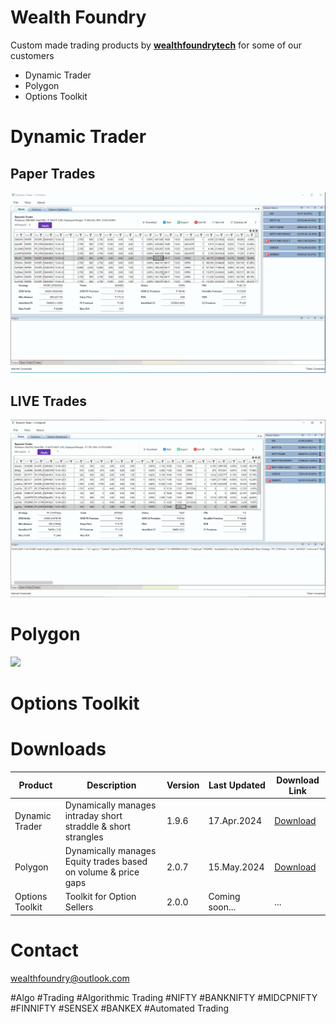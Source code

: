 # Wealth Foundry
Custom made trading products by **[wealthfoundrytech](https://github.com/wealthfoundrytech)**  for some of our customers
- Dynamic Trader
- Polygon
- Options Toolkit

<h1>Dynamic Trader</h1>
<h2>Paper Trades</h2>
<img src="https://github.com/wealthfoundrytech/products/blob/main/DynamicTraderDemo.gif"/>

<h2>LIVE Trades</h2>
<img src="https://github.com/wealthfoundrytech/products/blob/main/DynamicTraderLiveDemo.gif"/>

<h1>Polygon</h1>
<img src="https://github.com/wealthfoundrytech/products/blob/main/PolygonDemo.gif"/>

<h1>Options Toolkit</h1>


<h1>Downloads</h1>


| Product | Description |Version|Last Updated|Download Link
| --- | --- |---|---|---|
| Dynamic Trader | Dynamically manages intraday short straddle & short strangles  | 1.9.6 |17.Apr.2024|<a href="https://1drv.ms/f/c/ed1ce6fcf334ccad/Eq3MNPP85hwggO0wAQAAAAABc4nQA_kttSb48GGlQ55JGA?e=WvoxRG">Download</a> |
| Polygon | Dynamically manages Equity trades based on volume & price gaps  | 2.0.7 |15.May.2024|<a href="https://1drv.ms/u/c/ed1ce6fcf334ccad/EVpR9lKWzRZJhcmLg-9N_skB2nSv6l1So6soT_398_wFFg?e=oh1qee">Download</a> |
| Options Toolkit | Toolkit for Option Sellers  | 2.0.0 | Coming soon...|...|


<h1>Contact</h1>
<a href="mailto:wealthfoundry@outlook.com">wealthfoundry@outlook.com</a>

#Algo
#Trading
#Algorithmic Trading
#NIFTY
#BANKNIFTY
#MIDCPNIFTY
#FINNIFTY
#SENSEX
#BANKEX
#Automated Trading
